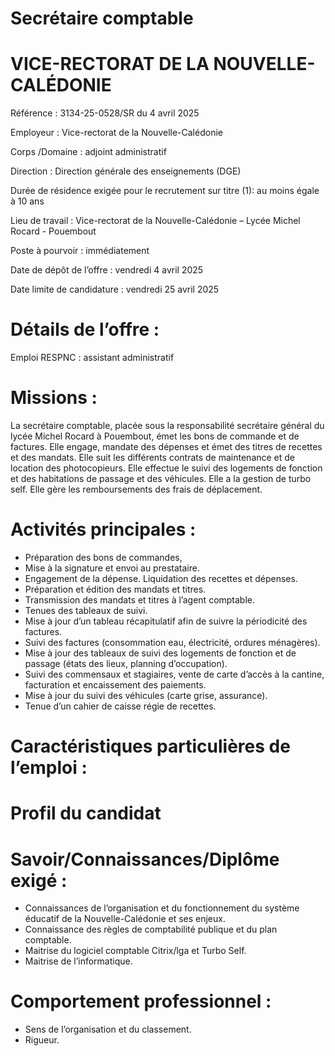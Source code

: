 # Secrétaire comptable

# VICE-RECTORAT DE LA NOUVELLE-CALÉDONIE

Référence : 3134-25-0528/SR du 4 avril 2025

Employeur : Vice-rectorat de la Nouvelle-Calédonie

Corps /Domaine : adjoint administratif

Direction : Direction générale des enseignements (DGE)

Durée de résidence exigée pour le recrutement sur titre (1): au moins égale à 10 ans

Lieu de travail : Vice-rectorat de la Nouvelle-Calédonie – Lycée Michel Rocard - Pouembout

Poste à pourvoir : immédiatement

Date de dépôt de l’offre : vendredi 4 avril 2025

Date limite de candidature : vendredi 25 avril 2025

# Détails de l’offre :

Emploi RESPNC : assistant administratif

# Missions :

La secrétaire comptable, placée sous la responsabilité secrétaire général du lycée Michel Rocard à Pouembout, émet les bons de commande et de factures. Elle engage, mandate des dépenses et émet des titres de recettes et des mandats. Elle suit les différents contrats de maintenance et de location des photocopieurs. Elle effectue le suivi des logements de fonction et des habitations de passage et des véhicules. Elle a la gestion de turbo self. Elle gère les remboursements des frais de déplacement.

# Activités principales :

- Préparation des bons de commandes,
- Mise à la signature et envoi au prestataire.
- Engagement de la dépense. Liquidation des recettes et dépenses.
- Préparation et édition des mandats et titres.
- Transmission des mandats et titres à l’agent comptable.
- Tenues des tableaux de suivi.
- Mise à jour d’un tableau récapitulatif afin de suivre la périodicité des factures.
- Suivi des factures (consommation eau, électricité, ordures ménagères).
- Mise à jour des tableaux de suivi des logements de fonction et de passage (états des lieux, planning d’occupation).
- Suivi des commensaux et stagiaires, vente de carte d’accès à la cantine, facturation et encaissement des paiements.
- Mise à jour du suivi des véhicules (carte grise, assurance).
- Tenue d’un cahier de caisse régie de recettes.

# Caractéristiques particulières de l’emploi :

# Profil du candidat

# Savoir/Connaissances/Diplôme exigé :

- Connaissances de l’organisation et du fonctionnement du système éducatif de la Nouvelle-Calédonie et ses enjeux.
- Connaissance des règles de comptabilité publique et du plan comptable.
- Maitrise du logiciel comptable Citrix/lga et Turbo Self.
- Maitrise de l’informatique.

# Comportement professionnel :

- Sens de l’organisation et du classement.
- Rigueur.